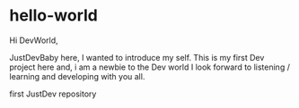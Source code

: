 hello-world
===========

Hi DevWorld,

JustDevBaby here, I wanted to introduce my self. 
This is my first Dev project here and, i am a newbie to the Dev world I look
forward to listening / learning and developing with you all.

first JustDev repository
